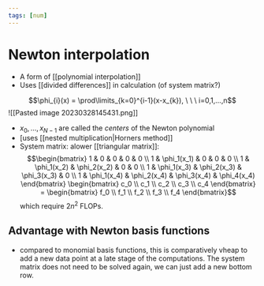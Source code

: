 ```yaml
---
tags: [num]
---
```

# Newton interpolation
- A form of [[polynomial interpolation]]
- Uses [[divided differences]] in calculation (of system matrix?)

$$\phi_{i}(x) = \prod\limits_{k=0}^{i-1}(x-x_{k}), \ \ \ i=0,1,...,n$$
![[Pasted image 20230328145431.png]]
- $x_{0}, ..., x_{N-1}$ are called the *centers* of the Newton polynomial
-  [uses [[nested multiplication|Horners method]]
- System matrix:  alower [[triangular matrix]]: $$\begin{bmatrix}
1 & 0 & 0 & 0 & 0 \\
1 & \phi_1(x_1) & 0 & 0 & 0 \\
1 & \phi_1(x_2) & \phi_2(x_2) & 0 & 0 \\
1 & \phi_1(x_3) & \phi_2(x_3) & \phi_3(x_3) & 0 \\
1 & \phi_1(x_4) & \phi_2(x_4) & \phi_3(x_4) & \phi_4(x_4)
\end{bmatrix}
\begin{bmatrix}
c_0 \\
c_1 \\
c_2 \\
c_3 \\
c_4
\end{bmatrix}
=
\begin{bmatrix}
f_0 \\
f_1 \\
f_2 \\
f_3 \\
f_4
\end{bmatrix}$$which require $2n^{2}$ FLOPs. 

## Advantage with Newton basis functions
- compared to monomial basis functions, this is comparatively vheap to add a new data point at a late stage of the computations.  The system matrix does not need to be solved again, we can just add a new bottom row.


